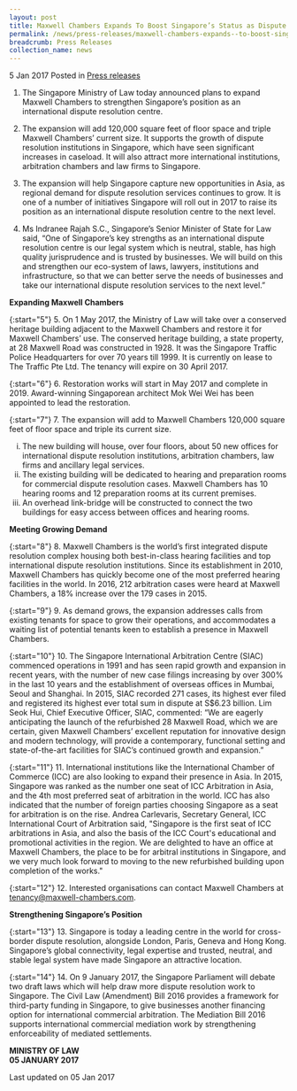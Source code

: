 ```yaml
---
layout: post
title: Maxwell Chambers Expands To Boost Singapore’s Status as Dispute Resolution Hub
permalink: /news/press-releases/maxwell-chambers-expands--to-boost-singapores-status-as-dispute-
breadcrumb: Press Releases
collection_name: news
---
```


5 Jan 2017 Posted in [Press releases](/news/press-releases)

1. The Singapore Ministry of Law today announced plans to expand Maxwell Chambers to strengthen Singapore’s position as an international dispute resolution centre.

 

2. The expansion will add 120,000 square feet of floor space and triple Maxwell Chambers’ current size. It supports the growth of dispute resolution institutions in Singapore, which have seen significant increases in caseload. It will also attract more international institutions, arbitration chambers and law firms to Singapore.

 

3. The expansion will help Singapore capture new opportunities in Asia, as regional demand for dispute resolution services continues to grow. It is one of a number of initiatives Singapore will roll out in 2017 to raise its position as an international dispute resolution centre to the next level.

 

4. Ms Indranee Rajah S.C., Singapore’s Senior Minister of State for Law said, “One of Singapore’s key strengths as an international dispute resolution centre is our legal system which is neutral, stable, has high quality jurisprudence and is trusted by businesses. We will build on this and strengthen our eco-system of laws, lawyers, institutions and infrastructure, so that we can better serve the needs of businesses and take our international dispute resolution services to the next level.”

**Expanding Maxwell Chambers**

{:start="5"}
5. On 1 May 2017, the Ministry of Law will take over a conserved heritage building adjacent to the Maxwell Chambers and restore it for Maxwell Chambers’ use. The conserved heritage building, a state property, at 28 Maxwell Road was constructed in 1928. It was the Singapore Traffic Police Headquarters for over 70 years till 1999. It is currently on lease to The Traffic Pte Ltd. The tenancy will expire on 30 April 2017.

{:start="6"}
6. Restoration works will start in May 2017 and complete in 2019. Award-winning Singaporean architect Mok Wei Wei has been appointed to lead the restoration.

{:start="7"}
7. The expansion will add to Maxwell Chambers 120,000 square feet of floor space and triple its current size.

 
<ol style="list-style-type: lower-roman">
<li>The new building will house, over four floors, about 50 new offices for international dispute resolution institutions, arbitration chambers, law firms and ancillary legal services.  </li>

 

<li>The existing building will be dedicated to hearing and preparation rooms for commercial dispute resolution cases. Maxwell Chambers has 10 hearing rooms and 12 preparation rooms at its current premises.</li>

 

<li>An overhead link-bridge will be constructed to connect the two buildings for easy access between offices and hearing rooms. </li> 
</ol>
 

**Meeting Growing Demand** 

 
{:start="8"}
8. Maxwell Chambers is the world’s first integrated dispute resolution complex housing both best-in-class hearing facilities and top international dispute resolution institutions. Since its establishment in 2010, Maxwell Chambers has quickly become one of the most preferred hearing facilities in the world. In 2016, 212 arbitration cases were heard at Maxwell Chambers, a 18% increase over the 179 cases in 2015.

 
{:start="9"}
9. As demand grows, the expansion addresses calls from existing tenants for space to grow their operations, and accommodates a waiting list of potential tenants keen to establish a presence in Maxwell Chambers.

 
{:start="10"}
10. The Singapore International Arbitration Centre (SIAC) commenced operations in 1991 and has seen rapid growth and expansion in recent years, with the number of new case filings increasing by over 300% in the last 10 years and the establishment of overseas offices in Mumbai, Seoul and Shanghai. In 2015, SIAC recorded 271 cases, its highest ever filed and registered its highest ever total sum in dispute at S$6.23 billion. Lim Seok Hui, Chief Executive Officer, SIAC, commented: “We are eagerly anticipating the launch of the refurbished 28 Maxwell Road, which we are certain, given Maxwell Chambers’ excellent reputation for innovative design and modern technology, will provide a contemporary, functional setting and state-of-the-art facilities for SIAC’s continued growth and expansion.”

 
{:start="11"}
11. International institutions like the International Chamber of Commerce (ICC) are also looking to expand their presence in Asia. In 2015, Singapore was ranked as the number one seat of ICC Arbitration in Asia, and the 4th most preferred seat of arbitration in the world. ICC has also indicated that the number of foreign parties choosing Singapore as a seat for arbitration is on the rise. Andrea Carlevaris, Secretary General, ICC International Court of Arbitration said, "Singapore is the first seat of ICC arbitrations in Asia, and also the basis of the ICC Court's educational and promotional activities in the region. We are delighted to have an office at Maxwell Chambers, the place to be for arbitral institutions in Singapore, and we very much look forward to moving to the new refurbished building upon completion of the works." 

 
{:start="12"}
12. Interested organisations can contact Maxwell Chambers at <tenancy@maxwell-chambers.com>.

 

**Strengthening Singapore’s Position**

 
{:start="13"}
13. Singapore is today a leading centre in the world for cross-border dispute resolution, alongside London, Paris, Geneva and Hong Kong. Singapore’s global connectivity, legal expertise and trusted, neutral, and stable legal system have made Singapore an attractive location.

 
{:start="14"}
14. On 9 January 2017, the Singapore Parliament will debate two draft laws which will help draw more dispute resolution work to Singapore. The Civil Law (Amendment) Bill 2016 provides a framework for third-party funding in Singapore, to give businesses another financing option for international commercial arbitration. The Mediation Bill 2016 supports international commercial mediation work by strengthening enforceability of mediated settlements.

**MINISTRY OF LAW**  
**05 JANUARY 2017**

<p class="right-side-updated">Last updated on 05 Jan 2017</p>

